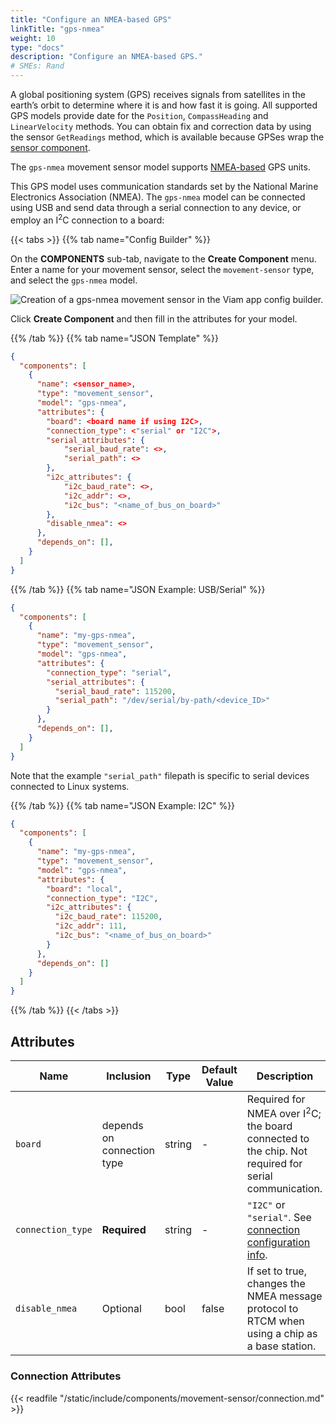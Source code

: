 ```yaml
---
title: "Configure an NMEA-based GPS"
linkTitle: "gps-nmea"
weight: 10
type: "docs"
description: "Configure an NMEA-based GPS."
# SMEs: Rand
---
```


A global positioning system (GPS) receives signals from satellites in the earth’s orbit to determine where it is and how fast it is going.
All supported GPS models provide date for the `Position`, `CompassHeading` and `LinearVelocity` methods.
You can obtain fix and correction data by using the sensor `GetReadings` method, which is available because GPSes wrap the [sensor component](../../../sensor/).

The `gps-nmea` movement sensor model supports [NMEA-based](https://en.wikipedia.org/wiki/NMEA_0183) GPS units.

This GPS model uses communication standards set by the National Marine Electronics Association (NMEA).
The `gps-nmea` model can be connected using USB and send data through a serial connection to any device, or employ an I<sup>2</sup>C connection to a board:

{{< tabs >}}
{{% tab name="Config Builder" %}}

On the **COMPONENTS** sub-tab, navigate to the **Create Component** menu.
Enter a name for your movement sensor, select the `movement-sensor` type, and select the `gps-nmea` model.

![Creation of a `gps-nmea` movement sensor in the Viam app config builder.](../../img/gps-nmea-builder.png)

Click **Create Component** and then fill in the attributes for your model.

{{% /tab %}}
{{% tab name="JSON Template" %}}

```json {class="line-numbers linkable-line-numbers"}
{
  "components": [
    {
      "name": <sensor_name>,
      "type": "movement_sensor",
      "model": "gps-nmea",
      "attributes": {
        "board": <board name if using I2C>,
        "connection_type": <"serial" or "I2C">,
        "serial_attributes": {
            "serial_baud_rate": <>,
            "serial_path": <>
        },
        "i2c_attributes": {
            "i2c_baud_rate": <>,
            "i2c_addr": <>,
            "i2c_bus": "<name_of_bus_on_board>"
        },
        "disable_nmea": <>
      },
      "depends_on": [],
    }
  ]
}
```

{{% /tab %}}
{{% tab name="JSON Example: USB/Serial" %}}

```json {class="line-numbers linkable-line-numbers"}
{
  "components": [
    {
      "name": "my-gps-nmea",
      "type": "movement_sensor",
      "model": "gps-nmea",
      "attributes": {
        "connection_type": "serial",
        "serial_attributes": {
          "serial_baud_rate": 115200,
          "serial_path": "/dev/serial/by-path/<device_ID>"
        }
      },
      "depends_on": [],
    }
  ]
}
```

Note that the example `"serial_path"` filepath is specific to serial devices connected to Linux systems.

{{% /tab %}}
{{% tab name="JSON Example: I2C" %}}

```json {class="line-numbers linkable-line-numbers"}
{
  "components": [
    {
      "name": "my-gps-nmea",
      "type": "movement_sensor",
      "model": "gps-nmea",
      "attributes": {
        "board": "local",
        "connection_type": "I2C",
        "i2c_attributes": {
          "i2c_baud_rate": 115200,
          "i2c_addr": 111,
          "i2c_bus": "<name_of_bus_on_board>"
        }
      },
      "depends_on": []
    }
  ]
}
```

{{% /tab %}}
{{< /tabs >}}

## Attributes

Name | Inclusion | Type | Default Value | Description
---- | --------- | ---- | ------------- | -----
`board` | depends on connection type | string | - | Required for NMEA over I<sup>2</sup>C; the board connected to the chip. Not required for serial communication.
`connection_type` | **Required** | string | - | `"I2C"` or `"serial"`. See [connection configuration info](#connection-attributes).
`disable_nmea` | Optional | bool | false | If set to true, changes the NMEA message protocol to RTCM when using a chip as a base station.

### Connection Attributes

{{< readfile "/static/include/components/movement-sensor/connection.md" >}}
